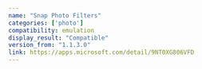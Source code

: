 ```yaml
---
name: "Snap Photo Filters"
categories: ['photo']
compatibility: emulation
display_result: "Compatible"
version_from: "1.1.3.0"
link: https://apps.microsoft.com/detail/9NT0XG806VFD
---
```

